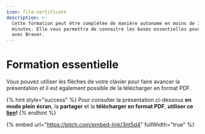 ```yaml
---
icon: file-certificate
description: >-
  Cette formation peut être complétée de manière autonome en moins de 30
  minutes. Elle vous permettra de connaitre les bases essentielles pour débuter
  avec Braver.
---
```


# Formation essentielle

Vous pouvez utiliser les flèches de votre clavier pour faire avancer la présentation et il est également possible de la télécharger en format PDF.

{% hint style="success" %}
Pour consulter la présentation ci-dessous **en mode plein écran**, la **partager** et la **télécharger en format PDF**, **utiliser ce** [**lien**](https://pitch.braver.net/v/copy-of-formation_tt_parents_selftraining-1-3nt5d4)**!**
{% endhint %}

{% embed url="https://pitch.com/embed-link/3nt5d4" fullWidth="true" %}



